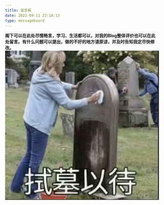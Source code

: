 ```yaml
---
title: 留言板
date: 2022-09-11 22:18:13
type: messageboard
---
```

**阁下可以在此处尽情畅言，学习、生活都可以，对我的Blog整体评价也可以在此处留言。有什么问题可以提出，做的不好的地方请原谅，并及时告知我定尽快修改。**
![拭目以待](mmexport1687620032288.jpg)